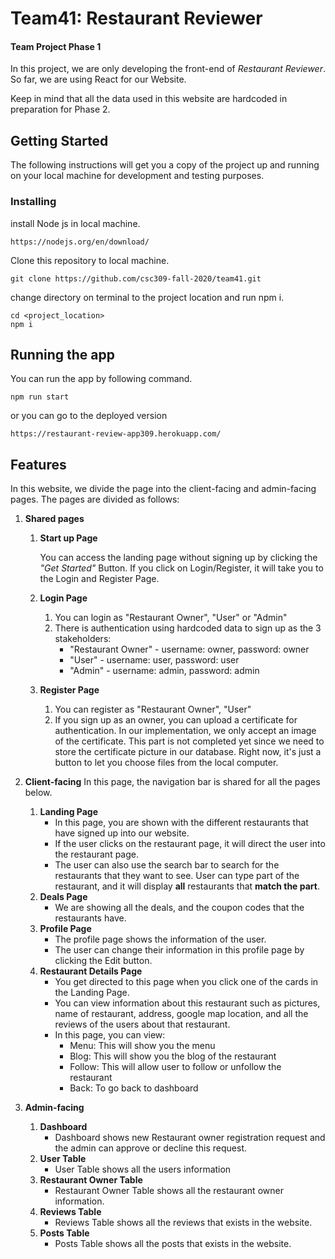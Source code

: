# Team41: Restaurant Reviewer

#### Team Project Phase 1

In this project, we are only developing the front-end of _Restaurant Reviewer_.
So far, we are using React for our Website.


Keep in mind that all the data used in this website are hardcoded in preparation for Phase 2.
## Getting Started

The following instructions will get you a copy of the project up and running on your local machine for development and testing purposes.

### Installing
install Node js in local machine.
```
https://nodejs.org/en/download/
```
Clone this repository to local machine. 
```
git clone https://github.com/csc309-fall-2020/team41.git
```
change directory on terminal to the project location and run npm i. 
```
cd <project_location>
npm i
```

## Running the app
You can run the app by following command.

```
npm run start
```
or you can go to the deployed version
```
https://restaurant-review-app309.herokuapp.com/
```

## Features

In this website, we divide the page into the client-facing and admin-facing pages.
The pages are divided as follows:

1. **Shared pages**

   1. **Start up Page**

      You can access the landing page without signing up by clicking the _"Get Started"_ Button.
      If you click on Login/Register, it will take you to the Login and Register Page.

   2. **Login Page**
      1. You can login as "Restaurant Owner", "User" or "Admin"
      2. There is authentication using hardcoded data to sign up as the 3 stakeholders:
         - "Restaurant Owner" - username: owner, password: owner
         - "User" - username: user, password: user
         - "Admin" - username: admin, password: admin
   3. **Register Page**
      1. You can register as "Restaurant Owner", "User"
      2. If you sign up as an owner, you can upload a certificate for authentication. In our implementation,
         we only accept an image of the certificate.
         This part is not completed yet since we need to store the certificate picture in our database. Right now, it's 
        just a button to let you choose files from the local computer.

2. **Client-facing**
   In this page, the navigation bar is shared for all the pages below. 
   1. **Landing Page** 
        - In this page, you are shown with the different restaurants that have signed up into our website.
        - If the user clicks on the restaurant page, it will direct the user into the restaurant page. 
        - The user can also use the search bar to search for the restaurants that they want to see. User can type part 
          of the restaurant, and it will display **all** restaurants that **match the part**.
   2. **Deals Page** 
        - We are showing all the deals, and the coupon codes that the restaurants have. 
   3. **Profile Page** 
        - The profile page shows the information of the user.
        - The user can change their information in this profile page by clicking the Edit button. 
   4. **Restaurant Details Page** 
        - You get directed to this page when you click one of the cards in the Landing Page. 
        - You can view information about this restaurant such as pictures, name of restaurant, address, google map location,
         and all the reviews of the users about that restaurant. 
        - In this page, you can view: 
            - Menu: This will show you the menu 
            - Blog: This will show you the blog of the restaurant 
            - Follow: This will allow user to follow or unfollow the restaurant 
            - Back: To go back to dashboard
   
3. **Admin-facing**
   1. **Dashboard**
      - Dashboard shows new Restaurant owner registration request and the admin can approve or decline this request.
   2. **User Table**
      - User Table shows all the users information
   3. **Restaurant Owner Table**
      - Restaurant Owner Table shows all the restaurant owner information.
   4. **Reviews Table**
      - Reviews Table shows all the reviews that exists in the website.
   5. **Posts Table**
      - Posts Table shows all the posts that exists in the website.

